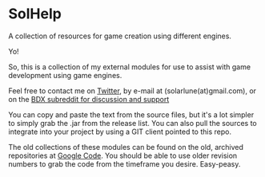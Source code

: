 # SolHelp
A collection of resources for game creation using different engines.

Yo!

So, this is a collection of my external modules for use to assist with game development using game engines.

Feel free to contact me on [Twitter](https://twitter.com/solarlune), by e-mail at (solarlune(at)gmail.com), or on the [BDX subreddit for discussion and support](http://www.reddit.com/r/bdx)

You can copy and paste the text from the source files, but it's a lot simpler to simply grab the .jar from the release list. You can also pull the sources to integrate into your project by using a GIT client pointed to this repo.

The old collections of these modules can be found on the old, archived repositories at [Google Code](https://code.google.com/p/solarlune-game/). You should be able to use older revision numbers to grab the code from the timeframe you desire. Easy-peasy.
